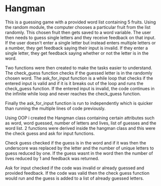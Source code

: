 # Hangman

This is a guessing game with a provided word list containing 5 fruits.
Using the random module, the computer chooses a particular fruit from the list randomly.
This chosen fruit then gets saved to a word variable.
The user then needs to guess single letters and they receive feedback on that input.
If the user doesn't enter a single letter but instead enters multiple letters or a number, they get feedback saying their input is invalid.
If they enter a single letter, they get feedback saying whether or not the letter is in the word.

Two functions were then created to make the tasks easier to understand. 
The check_guess function checks if the guessed letter is in the randomly chosen word.
The ask_for_input function is a while loop that checks if the entered input is valid and if it is it breaks out of the loop and runs the check_guess function.
If the entered input is invalid, the code continues in the infinite while loop and never reaches the check_guess function.

Finally the ask_for_input function is run to independently which is quicker than running the multiple lines of code previously.

Using OOP i created the Hangman class containing certain attributes such as word, word guessed, number of letters and lives, list of guesses and the word list.
2 functions were derived inside the hangman class and this were the check guess and ask for input functions. 

Check guess checked if the guess is in the word and if it was then the underscore was replaced by the letter and the number of unique letters to guess reduced by one.
If the guess wasnt in the word then the number of lives reduced by 1 and feedback was returned.

Ask for input checked if the code was invalid or already guessed and provided feedback.
If the code was valid then the check guess function would run and the guess is added to a list of already guessed letters.

